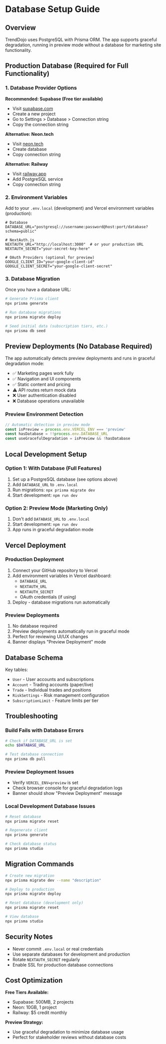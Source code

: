 # Database Setup Guide

## Overview

TrendDojo uses PostgreSQL with Prisma ORM. The app supports graceful degradation, running in preview mode without a database for marketing site functionality.

## Production Database (Required for Full Functionality)

### 1. Database Provider Options

**Recommended: Supabase (Free tier available)**
- Visit [supabase.com](https://supabase.com)
- Create a new project
- Go to Settings > Database > Connection string
- Copy the connection string

**Alternative: Neon.tech**
- Visit [neon.tech](https://neon.tech)
- Create database
- Copy connection string

**Alternative: Railway**
- Visit [railway.app](https://railway.app)
- Add PostgreSQL service
- Copy connection string

### 2. Environment Variables

Add to your `.env.local` (development) and Vercel environment variables (production):

```env
# Database
DATABASE_URL="postgresql://username:password@host:port/database?schema=public"

# NextAuth.js
NEXTAUTH_URL="http://localhost:3000"  # or your production URL
NEXTAUTH_SECRET="your-secret-key-here"

# OAuth Providers (optional for preview)
GOOGLE_CLIENT_ID="your-google-client-id"
GOOGLE_CLIENT_SECRET="your-google-client-secret"
```

### 3. Database Migration

Once you have a database URL:

```bash
# Generate Prisma client
npx prisma generate

# Run database migrations
npx prisma migrate deploy

# Seed initial data (subscription tiers, etc.)
npx prisma db seed
```

## Preview Deployments (No Database Required)

The app automatically detects preview deployments and runs in graceful degradation mode:

- ✅ Marketing pages work fully
- ✅ Navigation and UI components
- ✅ Static content and pricing
- ⚠️ API routes return mock data
- ❌ User authentication disabled
- ❌ Database operations unavailable

### Preview Environment Detection

```typescript
// Automatic detection in preview mode
const isPreview = process.env.VERCEL_ENV === 'preview'
const hasDatabase = !!process.env.DATABASE_URL
const useGracefulDegradation = isPreview && !hasDatabase
```

## Local Development Setup

### Option 1: With Database (Full Features)

1. Set up a PostgreSQL database (see options above)
2. Add `DATABASE_URL` to `.env.local`
3. Run migrations: `npx prisma migrate dev`
4. Start development: `npm run dev`

### Option 2: Preview Mode (Marketing Only)

1. Don't add `DATABASE_URL` to `.env.local`
2. Start development: `npm run dev`
3. App runs in graceful degradation mode

## Vercel Deployment

### Production Deployment

1. Connect your GitHub repository to Vercel
2. Add environment variables in Vercel dashboard:
   - `DATABASE_URL`
   - `NEXTAUTH_URL`
   - `NEXTAUTH_SECRET`
   - OAuth credentials (if using)
3. Deploy - database migrations run automatically

### Preview Deployments

1. No database required
2. Preview deployments automatically run in graceful mode
3. Perfect for reviewing UI/UX changes
4. Banner displays "Preview Deployment" mode

## Database Schema

Key tables:
- `User` - User accounts and subscriptions
- `Account` - Trading accounts (paper/live)
- `Trade` - Individual trades and positions
- `RiskSettings` - Risk management configuration
- `SubscriptionLimit` - Feature limits per tier

## Troubleshooting

### Build Fails with Database Errors

```bash
# Check if DATABASE_URL is set
echo $DATABASE_URL

# Test database connection
npx prisma db pull
```

### Preview Deployment Issues

- Verify `VERCEL_ENV=preview` is set
- Check browser console for graceful degradation logs
- Banner should show "Preview Deployment" message

### Local Development Database Issues

```bash
# Reset database
npx prisma migrate reset

# Regenerate client
npx prisma generate

# Check database status
npx prisma studio
```

## Migration Commands

```bash
# Create new migration
npx prisma migrate dev --name "description"

# Deploy to production
npx prisma migrate deploy

# Reset database (development only)
npx prisma migrate reset

# View database
npx prisma studio
```

## Security Notes

- Never commit `.env.local` or real credentials
- Use separate databases for development and production
- Rotate `NEXTAUTH_SECRET` regularly
- Enable SSL for production database connections

## Cost Optimization

**Free Tiers Available:**
- Supabase: 500MB, 2 projects
- Neon: 10GB, 1 project  
- Railway: $5 credit monthly

**Preview Strategy:**
- Use graceful degradation to minimize database usage
- Perfect for stakeholder reviews without database costs